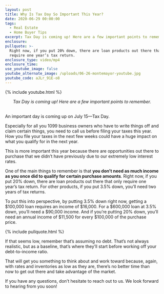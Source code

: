 ```yaml
---
layout: post
title: Why Is Tax Day So Important This Year?
date: 2020-06-29 00:00:00
tags:
  - Real Estate
  - Home Buyer Tips
excerpt: Tax Day is coming up! Here are a few important points to remember.
enclosure:
pullquote: >-
  Right now, if you put 20% down, there are loan products out there that only
  require one year’s tax return.
enclosure_type: video/mp4
enclosure_time:
use_youtube_image: false
youtube_alternate_image: /uploads/06-26-montemayor-youtube.jpg
youtube_code: aJLr_91E-o8
---
```


{% include youtube.html %}

<center><em>Tax Day is coming up! Here are a few important points to remember.</em></center>

<br>An important day is coming up on July 15—Tax Day.

Especially for all you 1099 business owners who have to write things off and claim certain things, you need to call us before filing your taxes this year. How you file your taxes in the next few weeks could have a huge impact on what you qualify for in the next year.

This is more important this year because there are opportunities out there to purchase that we didn’t have previously due to our extremely low interest rates.

One of the main things to remember is that **you don’t need as much income as you once did to qualify for certain purchase amounts**. Right now, if you put 20% down, there are loan products out there that only require one year’s tax return. For other products, if you put 3.5% down, you’ll need two years of tax returns.

To put this into perspective, by putting 3.5% down right now, getting a $100,000 loan requires an income of $16,000. For a $600,000 loan at 3.5% down, you’ll need a $90,000 income. And if you’re putting 20% down, you’ll need an annual income of $11,500 for every $100,000 of the purchase price.

{% include pullquote.html %}

If that seems low, remember that’s assuming no debt. That’s not always realistic, but as a baseline, that’s where they’ll start before working off your debt-to-income ratio.

That will get you something to think about and work toward because, again, with rates and inventories as low as they are, there’s no better time than now to get out there and take advantage of the market.

If you have any questions, don’t hesitate to reach out to us. We look forward to hearing from you soon\!